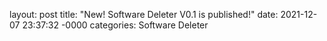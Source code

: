 layout: post
title: "New! Software Deleter V0.1 is published!"
date: 2021-12-07 23:37:32 -0000
categories: Software Deleter
